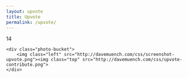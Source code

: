 ```yaml
---
layout: upvote
title: Upvote
permalink: /upvote/
---
```

	
<div class="upvote-outer-container">
	<div class="upvote-container">
		<div class="upvote-icon"></div>
		<div class="upvote-text">14</div>
	</div>
</div>
    	
    	
    	
<div class="container top">
    <div class="category-container us left"><div class="category-text us"><i class="fa fa-home us"></i></div></div><div class="category-container world"><div class="category-text world"><i class="fa fa-globe world"></i></div></div>
</div>
    
<div class="container">
    <div class="category-container sports left"><div class="category-text sports"><i class="fa fa-trophy sports"></i></div></div><div class="category-container technology"><div class="category-text technology"><i class="fa fa-laptop technology"></i></div></div>
</div>
    
<div class="container">
    <div class="category-container business left"><div class="category-text business"><i class="fa fa-money business"></i></div></div><div class="category-container entertainment"><div class="category-text entertainment"><i class="fa fa-hashtag entertainment"></i></div></div>
</div>
    
    
    
<div class="photo-container">
    	
    <div class="photo-bucket">
		<img class="left" src="http://davemuench.com/css/screenshot-upvote.png"><img class="top" src="http://davemuench.com/css/upvote-contribute.png">
    </div>
    	
</div>
    
    	
<script src="http://davemuench.com/js/jquery-2.0.0.min.js"></script>
<script src="http://davemuench.com/js/fastclick.js"></script>
<script src="http://davemuench.com/js/upvote.js"></script>

<script>
	new Upvote();
</script>
